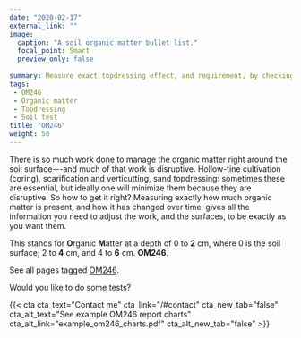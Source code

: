 ```yaml
---
date: "2020-02-17"
external_link: ""
image:
  caption: "A soil organic matter bullet list."
  focal_point: Smart
  preview_only: false
  
summary: Measure exact topdressing effect, and requirement, by checking total organic matter by depth.
tags:
 - OM246
 - Organic matter
 - Topdressing
 - Soil test
title: "OM246"
weight: 50
---
```


There is so much work done to manage the organic matter right around the soil surface---and much of that work is disruptive. Hollow-tine cultivation (coring), scarification and verticutting, sand topdressing: sometimes these are essential, but ideally one will minimize them because they are disruptive. So how to get it right? Measuring exactly how much organic matter is present, and how it has changed over time, gives all the information you need to adjust the work, and the surfaces, to be exactly as you want them.

This stands for **O**rganic **M**atter at a depth of 0 to **2** cm, where 0 is the soil surface; 2 to **4** cm, and 4 to **6** cm. **OM246**. 

See all pages tagged [OM246](/tag/om246/). 

Would you like to do some tests? 

{{< cta cta_text="Contact me" cta_link="/#contact" cta_new_tab="false" cta_alt_text="See example OM246 report charts" cta_alt_link="example_om246_charts.pdf" cta_alt_new_tab="false" >}}


